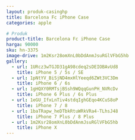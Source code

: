 ```yaml
---
layout: produk-casinghp
title: Barcelona Fc iPhone Case
categories: apple

# Produk
product-title: Barcelona Fc iPhone Case
harga: 90000
sku: hn-3375
image-drive: 1m2Ksr28omXnL0bDdAnmJsuRGlVFbG5hb
gallery:
  - url: 1URcz3wTGJD31gA98cdeq2sDEIOBAvUd8
    title: iPhone 5 / 5s / SE
  - url: 1pNtYV_BiSjND4mxHlYeeqd6ZWt3VC3Dm
    title: iPhone 6 / 6s
  - url: 1gHQXY0RMTsjBSsh9WQqqGunPH_NVRcDv
    title: iPhone 6 Plus / 6s Plus
  - url: 1eGU_IfxLnTiv4stdqIghGEqo4KCuS8oP
    title: iPhone 7 / 8
  - url: 1baTRapw_heDTbkRtuWRkVRa4-TLhsJ48
    title: iPhone 7 Plus / 8 Plus
  - url: 1m2Ksr28omXnL0bDdAnmJsuRGlVFbG5hb
    title: iPhone X
---
```


